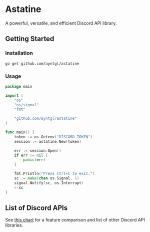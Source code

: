 # Astatine

A powerful, versatile, and efficient Discord API library.

## Getting Started

### Installation

```
go get github.com/ayntgl/astatine
```

### Usage

```go
package main

import (
    "os"
    "os/signal"
    "fmt"

    "github.com/ayntgl/astatine"
)

func main() {
    token := os.Getenv("DISCORD_TOKEN")
    session := astatine.New(token)

    err := session.Open()
    if err != nil {
        panic(err)
    }

    fmt.Println("Press Ctrl+C to exit.")
    sc := make(chan os.Signal, 1)
    signal.Notify(sc, os.Interrupt)
    <-sc
}
```

## List of Discord APIs

See [this chart](https://abal.moe/Discord/Libraries.html) for a feature 
comparison and list of other Discord API libraries.
